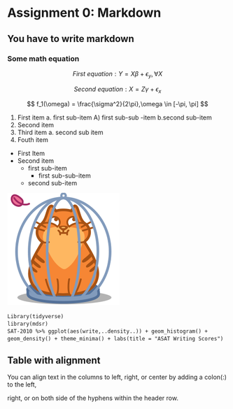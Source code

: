 # Assignment 0: Markdown
## You have to write markdown
### Some math equation
$$ First\ equation: Y = X\beta + \epsilon_y, \forall X $$  

$$ Second\ equation: X = Z\gamma + \epsilon_x $$

$$ f_1(\omega) = \frac{\sigma^2}{2\pi},\omega \in [-\pi, \pi] $$

1. First item a. first sub-item A) first sub-sub -item b.second sub-item
2. Second item
3. Third item a. second sub item
4. Fouth item

- First Item
- Second item
  - first sub-item
    - first sub-sub-item
  - second sub-item 

![alt text](https://github.com/Miju-Ahmed/Miju-Ahmed/blob/main/image.png)

`Library(tidyverse)` <br />
`library(mdsr)` <br />
`SAT-2010 %>% ggplot(aes(write,..density..)) + geom_histogram() +` <br />
`geom_density() + theme_minima() + labs(title = "ASAT Writing Scores")` <br />


## Table with alignment

You can align text in the columns to left, right, or center by adding a colon(:) to the left,

right, or on both side of the hyphens within the header row.
